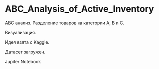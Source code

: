 # ABC_Analysis_of_Active_Inventory

ABC анализ.
Разделение товаров на категории A, B и С.

Визуализация.

Идея взята с Kaggle.

Датасет загружен.

Jupiter Notebook
